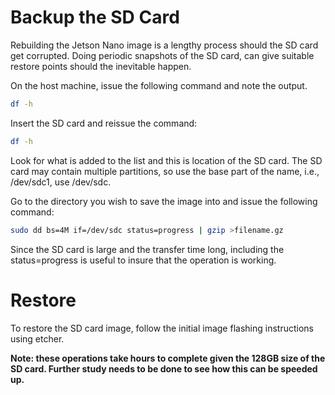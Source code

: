# Backup the SD Card

Rebuilding the Jetson Nano image is a lengthy process should the SD card get corrupted.
Doing periodic snapshots of the SD card, can give suitable restore points should the inevitable happen.

On the host machine, issue the following command and note the output.
```bash
df -h
```

Insert the SD card and reissue the command:

```bash
df -h
```

Look for what is added to the list and this is location of the SD card. The SD card may contain multiple partitions, so use the base part of the name, i.e., /dev/sdc1, use /dev/sdc.

Go to the directory you wish to save the image into and issue the following command:

```bash
sudo dd bs=4M if=/dev/sdc status=progress | gzip >filename.gz
``` 

Since the SD card is large and the transfer time long, including the status=progress is useful to insure that the operation is working.

# Restore
To restore the SD card image, follow the initial image flashing instructions using etcher.

**Note: these operations take hours to complete given the 128GB size of the SD card.  Further study needs to be done to see how this can be speeded up.**

